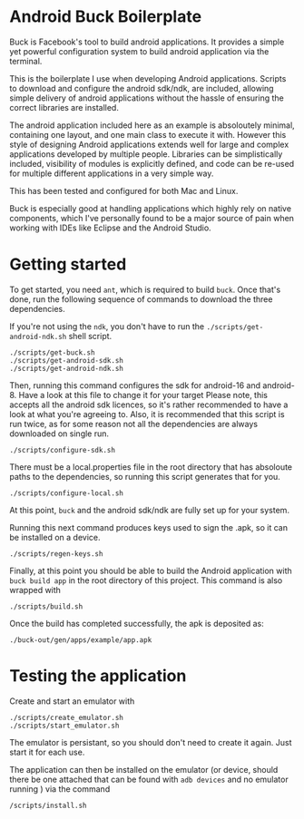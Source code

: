 # Android Buck Boilerplate

Buck is Facebook's tool to build android applications. It provides a simple yet powerful configuration system to build android application via the terminal. 

This is the boilerplate I use when developing Android applications. Scripts to download and configure the android sdk/ndk, are included, allowing simple delivery of android applications without the hassle of ensuring the correct libraries are installed.

The android application included here as an example is absoloutely minimal, containing one layout, and one main class to execute it with. However this style of designing Android applications extends well for large and complex applications developed by multiple people. Libraries can be simplistically included, visibility of modules is explicitly defined, and code can be re-used for multiple different applications in a very simple way.

This has been tested and configured for both Mac and Linux.

Buck is especially good at handling applications which highly rely on native components, which I've personally found to be a major source of pain when working with IDEs like Eclipse and the Android Studio.

# Getting started

To get started, you need `ant`, which is required to build `buck`. Once that's done, run the following sequence of commands to download the three dependencies.

If you're not using the `ndk`, you don't have to run the `./scripts/get-android-ndk.sh` shell script.

	./scripts/get-buck.sh
	./scripts/get-android-sdk.sh
	./scripts/get-android-ndk.sh

Then, running this command configures the sdk for android-16 and android-8. Have a look at this file to change it for your target
Please note, this accepts all the android sdk licences, so it's rather recommended to have a look at what you're agreeing to. Also, it is recommended that this script is run twice, as for some reason not all the dependencies are always downloaded on single run.

	./scripts/configure-sdk.sh 

There must be a local.properties file in the root directory that has absoloute paths to the dependencies, so running this script generates that for you.

	./scripts/configure-local.sh

At this point, `buck` and the android sdk/ndk are fully set up for your system.

Running this next command produces keys used to sign the .apk, so it can be installed on a device.

	./scripts/regen-keys.sh

Finally, at this point you should be able to build the Android application with `buck build app` in the root directory of this project. 
This command is also wrapped with

	./scripts/build.sh

Once the build has completed successfully, the apk is deposited as:

	./buck-out/gen/apps/example/app.apk

# Testing the application

Create and start an emulator with

	./scripts/create_emulator.sh
	./scripts/start_emulator.sh

The emulator is persistant, so you should don't need to create it again. Just start it for each use.

The application can then be installed on the emulator (or device, should there be one attached that can be found with `adb devices` and no emulator running ) via the command

	/scripts/install.sh